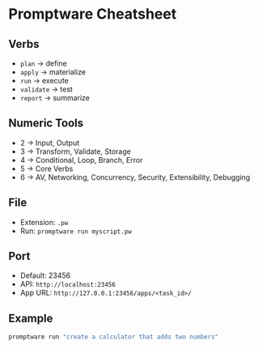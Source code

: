 # Promptware Cheatsheet

## Verbs
- `plan` → define
- `apply` → materialize
- `run` → execute
- `validate` → test
- `report` → summarize

## Numeric Tools
- 2 → Input, Output
- 3 → Transform, Validate, Storage
- 4 → Conditional, Loop, Branch, Error
- 5 → Core Verbs
- 6 → AV, Networking, Concurrency, Security, Extensibility, Debugging

## File
- Extension: `.pw`
- Run: `promptware run myscript.pw`

## Port
- Default: 23456
- API: `http://localhost:23456`
- App URL: `http://127.0.0.1:23456/apps/<task_id>/`

## Example
```bash
promptware run "create a calculator that adds two numbers"
```




